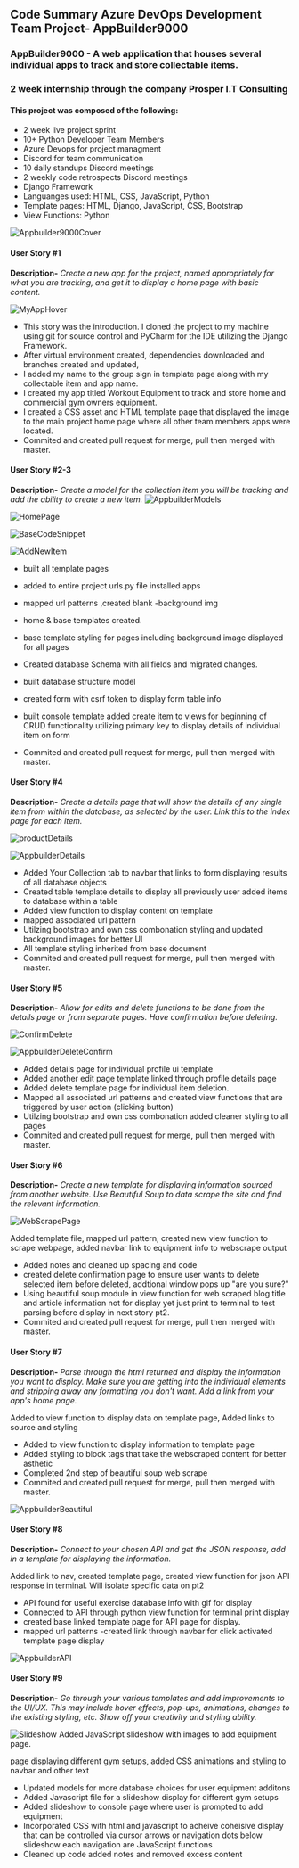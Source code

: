 ## Code Summary Azure DevOps Development Team Project- AppBuilder9000

### AppBuilder9000 - A web application that houses several individual apps to track and store collectable items.
### 2 week internship through the company Prosper I.T Consulting

#### This project was composed of the following:

- 2 week live project sprint
- 10+ Python Developer Team Members 
- Azure Devops for project managment
- Discord for team communication
- 10 daily standups Discord meetings
- 2 weekly code retrospects Discord meetings
- Django Framework
- Languanges used: HTML, CSS, JavaScript, Python
- Template pages: HTML, Django, JavaScript, CSS, Bootstrap
- View Functions: Python

![Appbuilder9000Cover](https://user-images.githubusercontent.com/92835555/163749285-a4c1e795-0e4f-4192-8bce-f7b8b49ed071.PNG)

#### User Story #1

**Description-**
*Create a new app for the project, named appropriately for what you are tracking, 
and get it to display a home page with basic content.* 


![MyAppHover](https://user-images.githubusercontent.com/92835555/163748251-e3dfaf8b-bf49-48c1-9896-2e5a6cb33d49.PNG)

- This story was the introduction.  I cloned the project to my machine using
 git 
  for source control and PyCharm for the IDE utilizing the Django Framework.  
- After virtual environment created, dependencies downloaded and branches created and updated, 
- I added my name to the group sign in template page along with my collectable item and app name. 
- I created my app titled Workout Equipment to track and store home and commercial gym owners equipment. 
- I created a CSS asset and HTML template page that displayed the image to the main project home page where all other team
  members apps were located.
- Commited and created pull request for merge, pull then merged with master.


#### User Story #2-3

**Description-**
*Create a model for the collection item you will be tracking and add the ability to create a new item.*
![AppbuilderModels](https://user-images.githubusercontent.com/92835555/172030557-ff9807e0-ef83-42a6-bf12-e7e3d9f86836.PNG)

![HomePage](https://user-images.githubusercontent.com/92835555/163748681-f172bc2e-3e03-4d1c-96cb-50c266a63c62.PNG)

![BaseCodeSnippet](https://user-images.githubusercontent.com/92835555/163748739-892e6bc1-32c5-4062-86c7-1b5a399e3667.PNG)

 ![AddNewItem](https://user-images.githubusercontent.com/92835555/163750136-d354aee4-78d8-46df-8624-d25fcea601c9.PNG)
 
- built all template pages
- added to entire project urls.py file installed apps
- mapped url patterns ,created blank -background img
- home & base templates created.
- base template styling for pages including background image displayed for all pages 
 
- Created database Schema with all fields and migrated changes.    
- built database structure model 
- created form with csrf token to display form table info
- built console template added create item to views for beginning of CRUD functionality
  utilizing primary key to display details of individual item on form
- Commited and created pull request for merge, pull then merged with master.


#### User Story #4

**Description-**
*Create a details page that will show the details of any single item from within the database, as selected by the user. 
Link this to the index page for each item.*

![productDetails](https://user-images.githubusercontent.com/92835555/163748864-90bc6c6d-0cab-4721-933d-57b435504ff7.PNG) 

![AppbuilderDetails](https://user-images.githubusercontent.com/92835555/172030606-6cbdc552-bc00-4254-8f78-e2c009fa3fce.PNG)

- Added Your Collection tab to navbar that links to form displaying results of all database objects
- Created table template details to display all previously user added
  items to database within a table 
- Added view function to display content on template 
- mapped associated url pattern
- Utilzing bootstrap and own css combonation styling and updated background 
  images for better UI
- All template styling inherited from base document
- Commited and created pull request for merge, pull then merged with master.


#### User Story #5

**Description-**
*Allow for edits and delete functions to be done from the details page or from separate pages. Have confirmation before deleting.*

![ConfirmDelete](https://user-images.githubusercontent.com/92835555/163749003-2f0cf171-7937-441f-b281-c887bf564d5e.PNG)

![AppbuilderDeleteConfirm](https://user-images.githubusercontent.com/92835555/172030619-b74c9278-7b83-4fd4-ae63-fc24f165c622.PNG)

- Added details page for individual profile ui template
- Added another edit page template linked through profile details page 
- Added delete template page for individual item deletion. 
- Mapped all associated url patterns and created view functions 
  that are triggered by user action (clicking button)
- Utilzing bootstrap and own css combonation added cleaner 
  styling to all pages 
- Commited and created pull request for merge, pull then merged with master.

#### User Story #6

**Description-**
*Create a new template for displaying information sourced from another website. Use Beautiful Soup to data scrape the site and find the relevant information.*

![WebScrapePage](https://user-images.githubusercontent.com/92835555/163749153-9d0fdf26-0254-4f6d-aa93-7a851e84537a.PNG)

Added template file, mapped url pattern, created new 
view function to scrape webpage, added navbar link to equipment info to webscrape output

- Added notes and cleaned up spacing and code
- created delete confirmation page to ensure user wants to delete
  selected item before deleted, addtional window pops up "are you sure?"
- Using beautiful soup module in view function for web scraped blog title and article information
  not for display yet just print to terminal to test parsing before display in next story pt2.
- Commited and created pull request for merge, pull then merged with master.


#### User Story #7

**Description-**
*Parse through the html returned and display the information you want to display. Make sure you are getting into the individual elements
and stripping away any formatting you don't want. Add a link from your app's home page.*

Added to view function to display data on template page,  Added links to source and styling

- Added to view function to display information to template page
- Added styling to block tags that take the webscraped content
  for better asthetic
- Completed 2nd step of beautiful soup web scrape
- Commited and created pull request for merge, pull then merged with master.

![AppbuilderBeautiful ](https://user-images.githubusercontent.com/92835555/172030636-7420b478-e2be-4496-9e34-5521d58ad8a7.PNG)


#### User Story #8

**Description-**
*Connect to your chosen API and get the JSON response, add in a template for displaying the information.*

Added link to nav, created template page, created view function for json API response in terminal. 
Will isolate specific data on pt2

- API found for useful exercise database info with gif for display
- Connected to API through python view function for terminal print display
- created base linked template page for API page for display.
- mapped url patterns
-created link through navbar for click activated template page display

![AppbuilderAPI](https://user-images.githubusercontent.com/92835555/172030698-ea2fe6f3-c4dc-4ff2-9cce-f2a697f893f5.PNG)


#### User Story #9

**Description-**
*Go through your various templates and add improvements to the UI/UX. 
This may include hover effects, pop-ups, animations, changes to the existing styling, etc. 
Show off your creativity and styling ability.*

 ![Slideshow](https://user-images.githubusercontent.com/92835555/163751108-9683513c-87eb-4311-bb3f-24d13cb4c91c.PNG)
Added JavaScript slideshow with images to add equipment page.

page displaying different gym setups, 
added CSS animations and styling to navbar and other text

- Updated models for more database choices for user equipment additons
- Added Javascript file for a slideshow display for different gym setups
- Added slideshow to console page where user is prompted to add equipment
- Incorporated CSS with html and javascript to acheive coheisive display
  that can be controlled via cursor arrows or navigation dots below slideshow 
  each navigation are JavaScript functions
- Cleaned up code added notes and removed excess content
